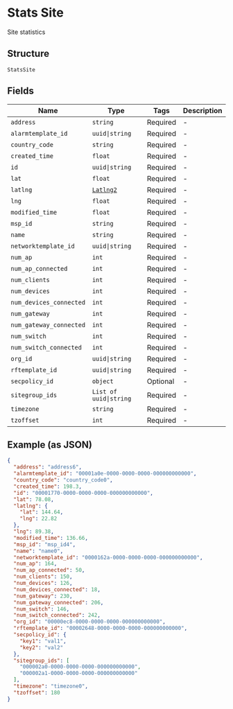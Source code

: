 
# Stats Site

Site statistics

## Structure

`StatsSite`

## Fields

| Name | Type | Tags | Description |
|  --- | --- | --- | --- |
| `address` | `string` | Required | - |
| `alarmtemplate_id` | `uuid\|string` | Required | - |
| `country_code` | `string` | Required | - |
| `created_time` | `float` | Required | - |
| `id` | `uuid\|string` | Required | - |
| `lat` | `float` | Required | - |
| `latlng` | [`Latlng2`](../../doc/models/latlng-2.md) | Required | - |
| `lng` | `float` | Required | - |
| `modified_time` | `float` | Required | - |
| `msp_id` | `string` | Required | - |
| `name` | `string` | Required | - |
| `networktemplate_id` | `uuid\|string` | Required | - |
| `num_ap` | `int` | Required | - |
| `num_ap_connected` | `int` | Required | - |
| `num_clients` | `int` | Required | - |
| `num_devices` | `int` | Required | - |
| `num_devices_connected` | `int` | Required | - |
| `num_gateway` | `int` | Required | - |
| `num_gateway_connected` | `int` | Required | - |
| `num_switch` | `int` | Required | - |
| `num_switch_connected` | `int` | Required | - |
| `org_id` | `uuid\|string` | Required | - |
| `rftemplate_id` | `uuid\|string` | Required | - |
| `secpolicy_id` | `object` | Optional | - |
| `sitegroup_ids` | `List of uuid\|string` | Required | - |
| `timezone` | `string` | Required | - |
| `tzoffset` | `int` | Required | - |

## Example (as JSON)

```json
{
  "address": "address6",
  "alarmtemplate_id": "00001a0e-0000-0000-0000-000000000000",
  "country_code": "country_code0",
  "created_time": 198.3,
  "id": "00001770-0000-0000-0000-000000000000",
  "lat": 78.08,
  "latlng": {
    "lat": 144.64,
    "lng": 22.82
  },
  "lng": 89.38,
  "modified_time": 136.66,
  "msp_id": "msp_id4",
  "name": "name0",
  "networktemplate_id": "0000162a-0000-0000-0000-000000000000",
  "num_ap": 164,
  "num_ap_connected": 50,
  "num_clients": 150,
  "num_devices": 126,
  "num_devices_connected": 18,
  "num_gateway": 230,
  "num_gateway_connected": 206,
  "num_switch": 146,
  "num_switch_connected": 242,
  "org_id": "00000ec8-0000-0000-0000-000000000000",
  "rftemplate_id": "00002648-0000-0000-0000-000000000000",
  "secpolicy_id": {
    "key1": "val1",
    "key2": "val2"
  },
  "sitegroup_ids": [
    "000002a0-0000-0000-0000-000000000000",
    "000002a1-0000-0000-0000-000000000000"
  ],
  "timezone": "timezone0",
  "tzoffset": 180
}
```

